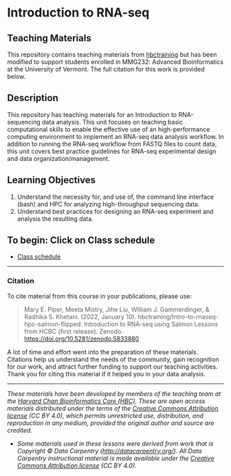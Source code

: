 # Introduction to RNA-seq 

## Teaching Materials 
This repository contains teaching materials from [hbctraining](https://github.com/hbctraining) but has been modified to support students enrolled in MMG232: Advanced Bioinformatics at the University of Vermont. The full citation for this work is provided below. 

## Description

This repository has teaching materials for an Introduction to RNA-sequencing data analysis. This unit focuses on teaching basic computational skills to enable the effective use of an high-performance computing environment to implement an RNA-seq data analysis workflow. In addition to running the RNA-seq workflow from FASTQ files to count data, this unit covers best practice guidelines for RNA-seq experimental design and data organization/management.

## Learning Objectives

1.	Understand the necessity for, and use of, the command line interface (bash) and HPC for analyzing high-throughput sequencing data.
2.	Understand best practices for designing an RNA-seq experiment and analysis the resulting data.

## To begin: Click on Class schedule 
* [Class schedule](schedule/) 
---

### Citation

To cite material from this course in your publications, please use:

> Mary E. Piper, Meeta Mistry, Jihe Liu, William J. Gammerdinger, & Radhika S. Khetani. (2022, January 10). hbctraining/Intro-to-rnaseq-hpc-salmon-flipped: Introduction to RNA-seq using Salmon Lessons from HCBC (first release). Zenodo. https://doi.org/10.5281/zenodo.5833880

A lot of time and effort went into the preparation of these materials. Citations help us understand the needs of the community, gain recognition for our work, and attract further funding to support our teaching activities. Thank you for citing this material if it helped you in your data analysis.

---

*These materials have been developed by members of the teaching team at the [Harvard Chan Bioinformatics Core (HBC)](http://bioinformatics.sph.harvard.edu/). These are open access materials distributed under the terms of the [Creative Commons Attribution license](https://creativecommons.org/licenses/by/4.0/) (CC BY 4.0), which permits unrestricted use, distribution, and reproduction in any medium, provided the original author and source are credited.*

* *Some materials used in these lessons were derived from work that is Copyright © Data Carpentry (http://datacarpentry.org/). 
All Data Carpentry instructional material is made available under the [Creative Commons Attribution license](https://creativecommons.org/licenses/by/4.0/) (CC BY 4.0).*
